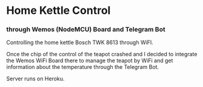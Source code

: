 # Home Kettle Control

### through Wemos (NodeMCU) Board and Telegram Bot

Controlling the home kettle Bosch TWK 8613 through WiFI.

Once the chip of the control of the teapot crashed and I decided to integrate the Wemos WiFi Board there to manage the teapot by WiFi and get information about the temperature through the Telegram Bot.

Server runs on Heroku.
